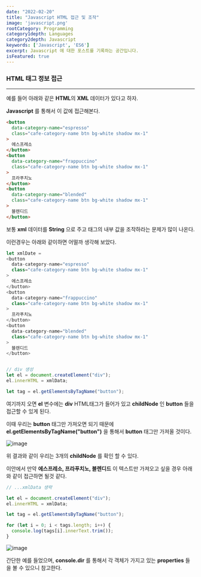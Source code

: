 ```yaml
---
date: "2022-02-20"
title: "Javascript HTML 접근 및 조작"
image: 'javascript.png'
rootCategory: Programming
category1depth: Languages
category2depth: Javascript
keywords: ['Javascript', 'ES6']
excerpt: Javascript 에 대한 포스트를 기록하는 공간입니다.
isFeatured: true
---
```



### HTML 태그 정보 접근

---

예를 들어 아래와 같은 **HTML**의 **XML** 데이터가 있다고 하자.

**Javascript** 를 통해서 이 값에 접근해본다.

```html
<button
  data-category-name="espresso"
  class="cafe-category-name btn bg-white shadow mx-1"
>
  에스프레소
</button>
<button
  data-category-name="frappuccino"
  class="cafe-category-name btn bg-white shadow mx-1"
>
  프라푸치노
</button>
<button
  data-category-name="blended"
  class="cafe-category-name btn bg-white shadow mx-1"
>
  블렌디드
</button>
```

보통 **xml** 데이터를 **String** 으로 주고 태그의 내부 값을 조작하라는 문제가 많이 나온다.

이런경우는 아래와 같이하면 어떨까 생각해 보았다.

```js
let xmlDate =
<button
  data-category-name="espresso"
  class="cafe-category-name btn bg-white shadow mx-1"
>
  에스프레소
</button>
<button
  data-category-name="frappuccino"
  class="cafe-category-name btn bg-white shadow mx-1"
>
  프라푸치노
</button>
<button
  data-category-name="blended"
  class="cafe-category-name btn bg-white shadow mx-1"
>
  블렌디드
</button>


// div 생성
let el = document.createElement("div");
el.innerHTML = xmlData;

let tag = el.getElementsByTagName("button");
```

여기까지 오면 **el** 변수에는 **div** HTML태그가 들어가 있고 **childNode** 인 **button** 들을 접근할 수 있게 된다.

이때 우리는 **button** 태그만 가져오면 되기 때문에 **el.getElementsByTagName("button")** 을 통해서 **button** 태그만 가져올 것이다.

![image](https://user-images.githubusercontent.com/56063287/154837483-da53eb60-b63b-4237-9200-1975387608d1.png)

위 결과와 같이 우리는 3개의 **childNode** 를 확인 할 수 있다.

이안에서 만약 **에스프레소, 프라푸치노, 블렌디드** 이 텍스트만 가져오고 싶을 경우 아래와 같이 접근하면 될것 같다.

```js
// ...xmlData 생략

let el = document.createElement("div");
el.innerHTML = xmlData;

let tag = el.getElementsByTagName("button");

for (let i = 0; i < tags.length; i++) {
  console.log(tags[i].innerText.trim());
}
```

![image](https://user-images.githubusercontent.com/56063287/154837773-d0990c80-77d6-495e-bafa-9e4a0a99edba.png)

간단한 예를 들었으며, **console.dir** 를 통해서 각 객체가 가지고 있는 **properties** 들을 볼 수 있으니 참고한다.
